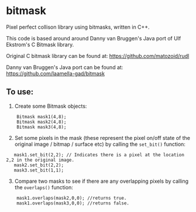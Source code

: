 # bitmask
Pixel perfect collison library using bitmasks, written in C++.

This code is based around around Danny van Bruggen's Java port of Ulf Ekstrom's C Bitmask library.

Original C bitmask library can be found at:
https://github.com/matozoid/rudl 

Danny van Bruggen's Java port can be found at:
https://github.com/laamella-gad/bitmask

## To use:

1. Create some Bitmask objects:
```
    Bitmask mask1(4,8);
    Bitmask mask2(4,8);
    Bitmask mask3(4,8);
```
2. Set some pixels in the mask (these represent the pixel on/off state of the original image / bitmap / surface etc) by calling
the `set_bit()` function:
```
   mask1.set_bit(2,2); // Indicates there is a pixel at the location 2,2 in the original image.
   mask2.set_bit(2,2);
   mask3.set_bit(1,1);
```
3. Compare two masks to see if there are any overlapping pixels by calling the `overlaps()` function:
```
    mask1.overlaps(mask2,0,0); //returns true.
    mask1.overlaps(mask3,0,0); //returns false.
```
